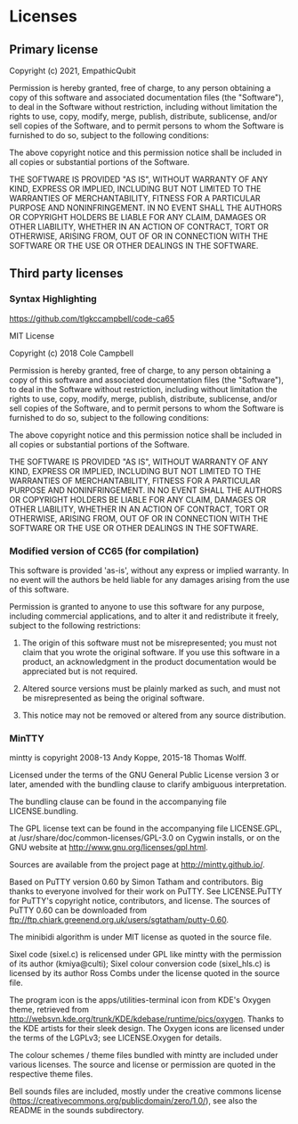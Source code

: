 # Licenses

## Primary license

Copyright (c) 2021, EmpathicQubit

Permission is hereby granted, free of charge, to any person obtaining a copy of this software and associated documentation files (the "Software"), to deal in the Software without restriction, including without limitation the rights to use, copy, modify, merge, publish, distribute, sublicense, and/or sell copies of the Software, and to permit persons to whom the Software is furnished to do so, subject to the following conditions:

The above copyright notice and this permission notice shall be included in all copies or substantial portions of the Software.

THE SOFTWARE IS PROVIDED "AS IS", WITHOUT WARRANTY OF ANY KIND, EXPRESS OR IMPLIED, INCLUDING BUT NOT LIMITED TO THE WARRANTIES OF MERCHANTABILITY, FITNESS FOR A PARTICULAR PURPOSE AND NONINFRINGEMENT. IN NO EVENT SHALL THE AUTHORS OR COPYRIGHT HOLDERS BE LIABLE FOR ANY CLAIM, DAMAGES OR OTHER LIABILITY, WHETHER IN AN ACTION OF CONTRACT, TORT OR OTHERWISE, ARISING FROM, OUT OF OR IN CONNECTION WITH THE SOFTWARE OR THE USE OR OTHER DEALINGS IN THE SOFTWARE.

## Third party licenses

### Syntax Highlighting

https://github.com/tlgkccampbell/code-ca65

MIT License

Copyright (c) 2018 Cole Campbell

Permission is hereby granted, free of charge, to any person obtaining a copy
of this software and associated documentation files (the "Software"), to deal
in the Software without restriction, including without limitation the rights
to use, copy, modify, merge, publish, distribute, sublicense, and/or sell
copies of the Software, and to permit persons to whom the Software is
furnished to do so, subject to the following conditions:

The above copyright notice and this permission notice shall be included in all
copies or substantial portions of the Software.

THE SOFTWARE IS PROVIDED "AS IS", WITHOUT WARRANTY OF ANY KIND, EXPRESS OR
IMPLIED, INCLUDING BUT NOT LIMITED TO THE WARRANTIES OF MERCHANTABILITY,
FITNESS FOR A PARTICULAR PURPOSE AND NONINFRINGEMENT. IN NO EVENT SHALL THE
AUTHORS OR COPYRIGHT HOLDERS BE LIABLE FOR ANY CLAIM, DAMAGES OR OTHER
LIABILITY, WHETHER IN AN ACTION OF CONTRACT, TORT OR OTHERWISE, ARISING FROM,
OUT OF OR IN CONNECTION WITH THE SOFTWARE OR THE USE OR OTHER DEALINGS IN THE
SOFTWARE.

### Modified version of CC65 (for compilation)

This software is provided 'as-is', without any express or implied warranty.
In no event will the authors be held liable for any damages arising from
the use of this software.

Permission is granted to anyone to use this software for any purpose,
including commercial applications, and to alter it and redistribute it
freely, subject to the following restrictions:

1. The origin of this software must not be misrepresented; you must not
claim that you wrote the original software. If you use this software in
a product, an acknowledgment in the product documentation would be
appreciated but is not required.

2. Altered source versions must be plainly marked as such, and must not
be misrepresented as being the original software.

3. This notice may not be removed or altered from any source distribution.

### MinTTY

mintty is copyright 2008-13 Andy Koppe, 2015-18 Thomas Wolff.

Licensed under the terms of the GNU General Public License version 3 or later,
amended with the bundling clause to clarify ambiguous interpretation.

The bundling clause can be found in the accompanying file LICENSE.bundling.

The GPL license text can be found in the accompanying file LICENSE.GPL, 
at /usr/share/doc/common-licenses/GPL-3.0 on Cygwin installs, 
or on the GNU website at http://www.gnu.org/licenses/gpl.html.

Sources are available from the project page at http://mintty.github.io/.

Based on PuTTY version 0.60 by Simon Tatham and contributors.
Big thanks to everyone involved for their work on PuTTY.
See LICENSE.PuTTY for PuTTY's copyright notice, contributors, and license.
The sources of PuTTY 0.60 can be downloaded from
ftp://ftp.chiark.greenend.org.uk/users/sgtatham/putty-0.60.

The minibidi algorithm is under MIT license as quoted in the source file.

Sixel code (sixel.c) is relicensed under GPL like mintty with the 
permission of its author (kmiya@culti); Sixel colour conversion code 
(sixel_hls.c) is licensed by its author Ross Combs under the license 
quoted in the source file.

The program icon is the apps/utilities-terminal icon from KDE's Oxygen theme,
retrieved from http://websvn.kde.org/trunk/KDE/kdebase/runtime/pics/oxygen. 
Thanks to the KDE artists for their sleek design. The Oxygen icons are licensed
under the terms of the LGPLv3; see LICENSE.Oxygen for details.

The colour schemes / theme files bundled with mintty are included 
under various licenses. The source and license or permission are 
quoted in the respective theme files.

Bell sounds files are included, mostly under the creative commons license 
(https://creativecommons.org/publicdomain/zero/1.0/), see also the README 
in the sounds subdirectory.